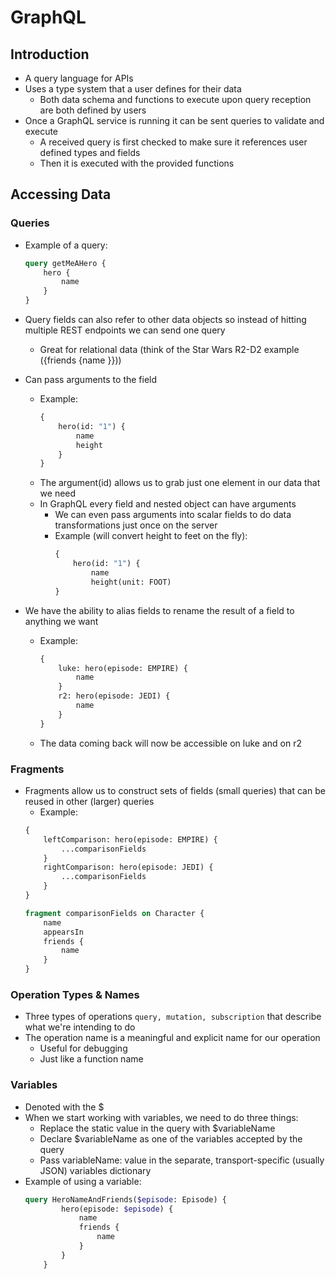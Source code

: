 # GraphQL

## Introduction

- A query language for APIs
- Uses a type system that a user defines for their data
    - Both data schema and functions to execute upon query reception are both defined by users
- Once a GraphQL service is running it can be sent queries to validate and execute
    - A received query is first checked to make sure it references user defined types and fields
    - Then it is executed with the provided functions

## Accessing Data

### Queries

- Example of a query:

    ```graphQL
    query getMeAHero {
        hero {
            name
        }
    }
    ```
- Query fields can also refer to other data objects so instead of hitting multiple REST endpoints we can send one query
    - Great for relational data (think of the Star Wars R2-D2 example ({friends {name }}))
- Can pass arguments to the field
    - Example:
        ```graphQL
        {
            hero(id: "1") {
                name
                height
            }
        }
        ```
    - The argument(id) allows us to grab just one element in our data that we need
    - In GraphQL every field and nested object can have arguments
        - We can even pass arguments into scalar fields to do data transformations just once on the server
        - Example (will convert height to feet on the fly):
            ```graphQL
            {
                hero(id: "1") {
                    name
                    height(unit: FOOT)
            }
            ```
- We have the ability to alias fields to rename the result of a field to anything we want
    - Example:
        ```graphQL
        {
            luke: hero(episode: EMPIRE) {
                name
            }
            r2: hero(episode: JEDI) {
                name
            }
        }
        ```
    - The data coming back will now be accessible on luke and on r2

### Fragments

- Fragments allow us to construct sets of fields (small queries) that can be reused in other (larger) queries
    - Example: 
    ```graphQL
    {
        leftComparison: hero(episode: EMPIRE) {
            ...comparisonFields
        }
        rightComparison: hero(episode: JEDI) {
            ...comparisonFields
        }
    }

    fragment comparisonFields on Character {
        name
        appearsIn
        friends {
            name
        }
    }
    ```

### Operation Types & Names

- Three types of operations ```query, mutation, subscription``` that describe what we're intending to do
- The operation name is a meaningful and explicit name for our operation
    - Useful for debugging
    - Just like a function name

### Variables

- Denoted with the $
- When we start working with variables, we need to do three things:
    - Replace the static value in the query with $variableName
    - Declare $variableName as one of the variables accepted by the query
    - Pass variableName: value in the separate, transport-specific (usually JSON) variables dictionary
- Example of using a variable:
    ```graphQL
    query HeroNameAndFriends($episode: Episode) {
            hero(episode: $episode) {
                name
                friends {
                    name
                }
            }
        }
    ```
